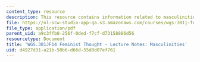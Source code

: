 ```yaml
---
content_type: resource
description: This resource contains information related to masculinities.
file: https://ol-ocw-studio-app-qa.s3.amazonaws.com/courses/wgs-301j-feminist-thought-fall-2014/d4927d31a21b50b6d66d55d8d07ef761_MITWGS_301JF14_Sess25.pdf
file_type: application/pdf
parent_uid: a9c3ffb8-256f-0ded-f7cf-d73158886d56
resourcetype: Document
title: 'WGS.301JF14 Feminist Thought - Lecture Notes: Masculinities'
uid: d4927d31-a21b-50b6-d66d-55d8d07ef761
---
```

